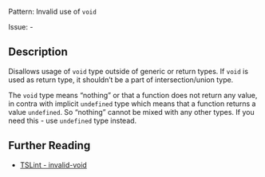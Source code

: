 Pattern: Invalid use of `void`

Issue: -

## Description

Disallows usage of `void` type outside of generic or return types. If `void` is used as return type, it shouldn’t be a part of intersection/union type.

The `void` type means “nothing” or that a function does not return any value, in contra with implicit `undefined` type which means that a function returns a value `undefined`. So “nothing” cannot be mixed with any other types. If you need this - use `undefined` type instead.

## Further Reading

* [TSLint - invalid-void](https://palantir.github.io/tslint/rules/invalid-void)
